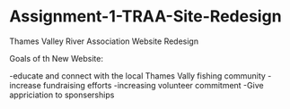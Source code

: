 # Assignment-1-TRAA-Site-Redesign
Thames Valley River Association Website Redesign

Goals of th New Website:

-educate and connect with the local Thames Vally fishing community
-increase fundraising efforts
-increasing volunteer commitment
-Give appriciation to sponserships

